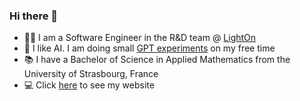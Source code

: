 ### Hi there 👋

- 👨‍💻 I am a Software Engineer in the R&D team @ [LightOn](https://www.lighton.ai/)
- 🤖 I like AI. I am doing small [GPT experiments](https://github.com/cthiriet/gpt-lab) on my free time
- 📚 I have a Bachelor of Science in Applied Mathematics from the University of Strasbourg, France
- 💻 Click [here](https://cthiriet.com/) to see my website
